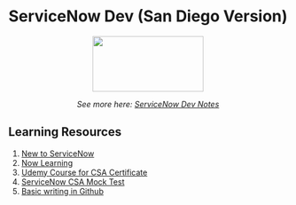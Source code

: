 <div align="center">
  <h1>ServiceNow Dev (San Diego Version)</h1>

  

  <img height="100" width="200" src="https://i.itworldcanada.com/wp-content/uploads/2022/04/ServiceNow_logo_registered_april_28_2020.jpeg">
  
  *See more here: [ServiceNow Dev Notes](https://lamquocminhhuy.github.io/servicenow-dev-notes)*
</div>





## Learning Resources

1. [New to ServiceNow](https://developer.servicenow.com/dev.do#!/learn/learning-plans/sandiego/new_to_servicenow)
2. [Now Learning](https://nowlearning.servicenow.com/)
3. [Udemy Course for CSA Certificate](https://www.udemy.com/course/servicenow-certified-system-administrator-csa-certification/)
4. [ServiceNow CSA Mock Test](https://curtislane.github.io/ServiceNowCSAQuiz/)
5. [Basic writing in Github](https://docs.github.com/en/get-started/writing-on-github/getting-started-with-writing-and-formatting-on-github/basic-writing-and-formatting-syntax#links)
